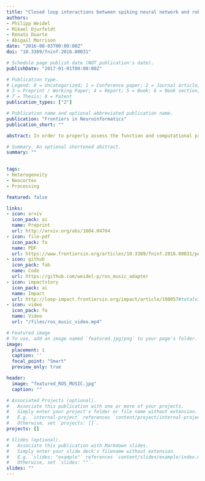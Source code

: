 ```yaml
---
title: "Closed loop interactions between spiking neural network and robotic simulators based on MUSIC and ROS"
authors:
- Philipp Weidel
- Mikael Djurfeldt
- Renato Duarte
- Abigail Morrison
date: "2016-08-03T00:00:00Z"
doi: "10.3389/fninf.2016.00031"

# Schedule page publish date (NOT publication's date).
publishDate: "2017-01-01T00:00:00Z"

# Publication type.
# Legend: 0 = Uncategorized; 1 = Conference paper; 2 = Journal article;
# 3 = Preprint / Working Paper; 4 = Report; 5 = Book; 6 = Book section;
# 7 = Thesis; 8 = Patent
publication_types: ["2"]

# Publication name and optional abbreviated publication name.
publication: "Frontiers in Neuroinformatics"
publication_short: ""

abstract: In order to properly assess the function and computational properties of simulated neural systems, it is necessary to account for the nature of the stimuli that drive the system. However, providing stimuli that are rich and yet both reproducible and amenable to experimental manipulations is technically challenging, and even more so if a closed-loop scenario is required. In this work, we present a novel approach to solve this problem, connecting robotics and neural network simulators. We implement a middleware solution that bridges the Robotic Operating System (ROS) to the Multi-Simulator Coordinator (MUSIC). This enables any robotic and neural simulators that implement the corresponding interfaces to be efficiently coupled, allowing real-time performance for a wide range of configurations. This work extends the toolset available for researchers in both neurorobotics and computational neuroscience, and creates the opportunity to perform closed-loop experiments of arbitrary complexity to address questions in multiple areas, including embodiment, agency, and reinforcement learning.

# Summary. An optional shortened abstract.
summary: ""
 

tags:
- Heterogeneity
- Neocortex
- Processing

featured: false

links:
- icon: arxiv
  icon_pack: ai
  name: Preprint
  url: http://arxiv.org/abs/1604.04764
- icon: file-pdf
  icon_pack: fa
  name: PDF
  url: https://www.frontiersin.org/articles/10.3389/fninf.2016.00031/pdf
- icon: github 
  icon_pack: fab
  name: Code
  url: https://github.com/weidel-p/ros_music_adapter
- icon: impactstory
  icon_pack: ai
  name: Impact
  url: http://loop-impact.frontiersin.org/impact/article/198057#totalviews/views
- icon: video
  icon_pack: fa
  name: Video
  url: "/files/ros_music_video.mp4"

# Featured image
# To use, add an image named `featured.jpg/png` to your page's folder. 
image:
  placement: 1
  caption: ''
  focal_point: "Smart"
  preview_only: true

header:
  image: "featured_ROS_MUSIC.jpg"
  caption: ""

# Associated Projects (optional).
#   Associate this publication with one or more of your projects.
#   Simply enter your project's folder or file name without extension.
#   E.g. `internal-project` references `content/project/internal-project/index.md`.
#   Otherwise, set `projects: []`.
projects: []

# Slides (optional).
#   Associate this publication with Markdown slides.
#   Simply enter your slide deck's filename without extension.
#   E.g. `slides: "example"` references `content/slides/example/index.md`.
#   Otherwise, set `slides: ""`.
slides: ""
---
```


